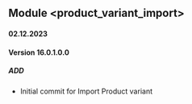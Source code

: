 ## Module <product_variant_import>

#### 02.12.2023
#### Version 16.0.1.0.0
##### ADD
- Initial commit for Import Product variant
